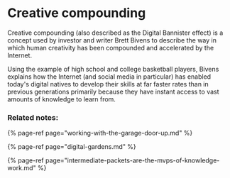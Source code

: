 # Creative compounding

Creative compounding \(also described as the Digital Bannister effect\) is a concept used by investor and writer Brett Bivens to describe the way in which human creativity has been compounded and accelerated by the Internet. 

Using the example of high school and college basketball players, Bivens explains how the Internet \(and social media in particular\) has enabled today's digital natives to develop their skills at far faster rates than in previous generations primarily because they have instant access to vast amounts of knowledge to learn from. 

### **Related notes:**

{% page-ref page="working-with-the-garage-door-up.md" %}

{% page-ref page="digital-gardens.md" %}

{% page-ref page="intermediate-packets-are-the-mvps-of-knowledge-work.md" %}

